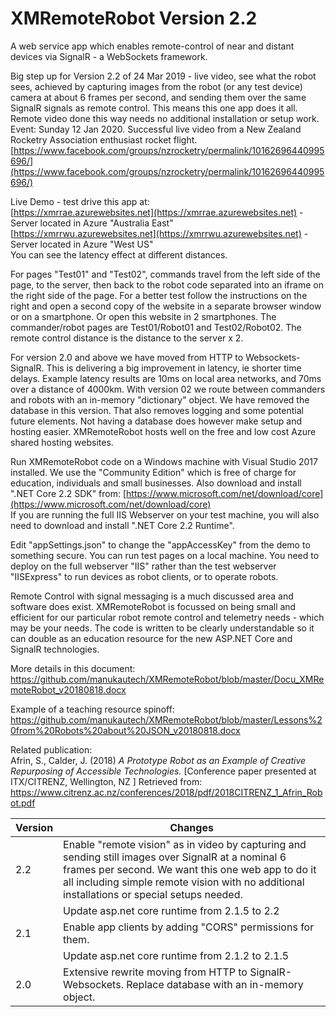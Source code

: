 # XMRemoteRobot Version 2.2
A web service app which enables remote-control of near and distant devices via SignalR - a WebSockets framework.

Big step up for Version 2.2 of 24 Mar 2019 - live video, see what the robot sees, achieved by capturing images from the robot (or any test device) camera at about 6 frames per second, and sending them over the same SignalR signals as remote control. This means this one app does it all. Remote video done this way needs no additional installation or setup work.  
Event: Sunday 12 Jan 2020. Successful live video from a New Zealand Rocketry Association enthusiast rocket flight.  
[https://www.facebook.com/groups/nzrocketry/permalink/10162696440995696/](https://www.facebook.com/groups/nzrocketry/permalink/10162696440995696/)  
  
Live Demo - test drive this app at:   
[https://xmrrae.azurewebsites.net](https://xmrrae.azurewebsites.net) - Server located in Azure "Australia East"  
[https://xmrrwu.azurewebsites.net](https://xmrrwu.azurewebsites.net) - Server located in Azure "West US"   
You can see the latency effect at different distances.  
  
For pages "Test01" and "Test02", commands travel from the left side of the page, to the server, then back to the robot code separated into an iframe on the right side of the page. For a better test follow the instructions on the right and open a second copy of the website in a separate browser window or on a smartphone. Or open this website in 2 smartphones. The commander/robot pages are Test01/Robot01 and Test02/Robot02. The remote control distance is the distance to the server x 2.

For version 2.0 and above we have moved from HTTP to Websockets-SignalR. This is delivering a big improvement in latency, ie shorter time delays. Example latency results are 10ms on local area networks, and 70ms over a distance of 4000km. With version 02 we route between commanders and robots with an in-memory "dictionary" object. We have removed the database in this version. That also removes logging and some potential future elements. Not having a database does however make setup and hosting easier. XMRemoteRobot hosts well on the free and low cost Azure shared hosting websites.

Run XMRemoteRobot code on a Windows machine with Visual Studio 2017 installed. We use the "Community Edition" which is free of charge for education, individuals and small businesses. Also download and install ".NET Core 2.2 SDK" from:
[https://www.microsoft.com/net/download/core](https://www.microsoft.com/net/download/core)  
If you are running the full IIS Webserver on your test machine, you will also need to download and install ".NET Core 2.2 Runtime".  

Edit "appSettings.json" to change the "appAccessKey" from the demo to something secure. You can run test pages on a local machine. You need to deploy on the full webserver "IIS" rather than the test webserver "IISExpress" to run devices as robot clients, or to operate robots.

Remote Control with signal messaging is a much discussed area and software does exist. XMRemoteRobot is focussed on being small and efficient for our particular robot remote control and telemetry needs - which may be your needs. The code is written to be clearly understandable so it can double as an education resource for the new ASP.NET Core and SignalR technologies. 

More details in this document: https://github.com/manukautech/XMRemoteRobot/blob/master/Docu_XMRemoteRobot_v20180818.docx  

Example of a teaching resource spinoff: https://github.com/manukautech/XMRemoteRobot/blob/master/Lessons%20from%20Robots%20about%20JSON_v20180818.docx  
  
Related publication:  
Afrin, S., Calder, J. (2018) *A Prototype Robot as an Example of Creative Repurposing of Accessible Technologies.* \[Conference paper presented at ITX/CITRENZ, Wellington, NZ \] Retrieved from:  
https://www.citrenz.ac.nz/conferences/2018/pdf/2018CITRENZ_1_Afrin_Robot.pdf

 
|Version|Changes| 
| ----- | ------------------------------------------------------------------------------------------------- |
|2.2   |Enable "remote vision" as in video by capturing and sending still images over SignalR at a nominal 6 frames per second. We want this one web app to do it all including simple remote vision with no additional installations or special setups needed.|                 
|      |Update asp.net core runtime from 2.1.5 to 2.2 |
|2.1   |Enable app clients by adding "CORS" permissions for them.|  
|      |Update asp.net core runtime from 2.1.2 to 2.1.5  |
2.0    |Extensive rewrite moving from HTTP to SignalR-Websockets. Replace database with an in-memory object. |
